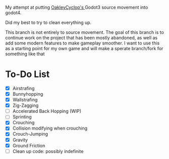 My attempt at putting [OakleyCyclop's ](https://github.com/OakleyCyclops/GodotSourceEngineMovement) Godot3 source movement into godot4.

Did my best to try to clean everything up.

This branch is not entirely to source movement. The goal of this branch is to continue work on the project that has been mostly abandoned, as well as add some modern features to make gameplay smoother. I want to use this as a starting point for my own game and will make a sperate branch/fork for something like that

# To-Do List
- [x] Airstrafing
- [x] Bunnyhopping
- [x] Wallstrafing
- [x] Zig-Zagging
- [ ] Accelerated Back Hopping (WIP)
- [ ] Sprinting
- [x] Crouching
- [x] Collision modifying when crouching
- [x] Crouch-Jumping
- [x] Gravity
- [x] Ground Friction
- [ ] Clean up code: possibly indefinite
